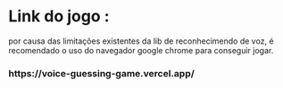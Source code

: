 <h1>Link do jogo :</h1>
<p> por causa das limitações existentes da lib de reconhecimendo de voz, é recomendado o uso do navegador google chrome para conseguir jogar.</p>
<h3>https://voice-guessing-game.vercel.app/</h3>
